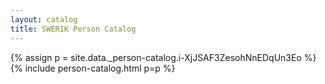 ```yaml
---
layout: catalog
title: SWERIK Person Catalog
---
```

{% assign p = site.data._person-catalog.i-XjJSAF3ZesohNnEDqUn3Eo %}
{% include person-catalog.html p=p %}

